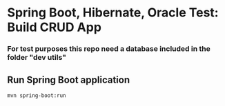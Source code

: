 # Spring Boot, Hibernate, Oracle Test: Build CRUD App

### For test purposes this repo need a database included in the folder "dev utils"


## Run Spring Boot application
```
mvn spring-boot:run


```

